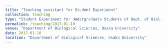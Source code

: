 ```yaml
---
title: "Teaching assistant for Student Experiment"
collection: teaching
type: "Student Experiment for Undergraduate Students of Dept. of Biol. Sci."
permalink: /teaching/2017-01-10
venue: "Department of Biological Sciences, Osaka University"
date: 2017-01-10
location: "Department of Biological Sciences, Osaka University"
---
```

